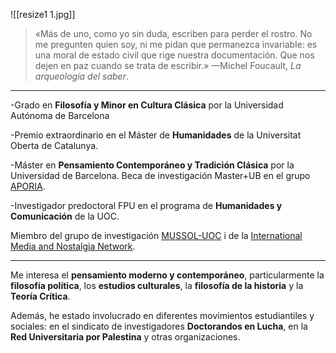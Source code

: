 ![[resize1 1.jpg]]

>«Más de uno, como yo sin duda, escriben para perder el rostro. No me pregunten quien soy, ni me pidan que permanezca invariable: es una moral de estado civil que rige nuestra documentación. Que nos dejen en paz cuando se trata de escribir.» 
>—Michel Foucault, *La arqueología del saber*.

- - -

-Grado en **Filosofía y Minor en Cultura Clásica** por la Universidad Autónoma de Barcelona

-Premio extraordinario en el Máster de **Humanidades** de la Universitat Oberta de Catalunya.

-Máster en **Pensamiento Contemporáneo y Tradición Clásica** por la Universidad de Barcelona. Beca de investigación Master+UB en el grupo [APORIA](https://www.ub.edu/grc_aporia/es/). 

-Investigador predoctoral FPU en el programa de **Humanidades y Comunicación** de la UOC.

Miembro del grupo de investigación [MUSSOL-UOC](https://blogs.uoc.edu/mussol/es/) i de la [International Media and Nostalgia Network](https://medianostalgia.uqam.ca/).

- - -
Me interesa el **pensamiento moderno y contemporáneo**, particularmente la **filosofía política**, los **estudios culturales**, la **filosofía de la historia** y la **Teoría Crítica**.

Además, he estado involucrado en diferentes movimientos estudiantiles y sociales: en el sindicato de investigadores **Doctorandos en Lucha**, en la **Red Universitaria por Palestina** y otras organizaciones.

